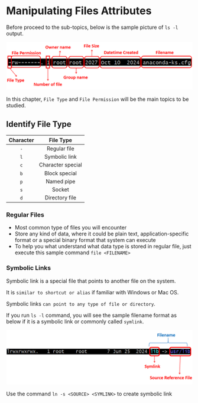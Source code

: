 # Manipulating Files Attributes

Before proceed to the sub-topics, below is the sample picture of `ls -l` output.

<img src="images/ls-l_cmd_sample_output.png" alt="Samput output of ls -l command">

In this chapter, `File Type` and `File Permission` will be the main topics to be studied.

## Identify File Type

| Character | File Type |
|:---:|:---:|
|`-`| Regular file |
| `l` | Symbolic link |
| `c` | Character special |
| `b` | Block special |
| `p` | Named pipe |
| `s` | Socket |
| `d` | Directory file |

### Regular Files

- Most common type of files you will encounter
- Store any kind of data, where it could be plain text, application-specific format or a special binary format that system can execute
- To help you what understand what data type is stored in regular file, just execute this sample command `file <FILENAME>`

### Symbolic Links

Symbolic link is a special file that points to another file on the system. 

It is `similar to shortcut or alias` if familiar with Windows or Mac OS.

Symbolic links `can point to any type of file or directory`.

If you run `ls -l` command, you will see the sample filename format as below if it is a symbolic link or commonly called `symlink`.

<img src="images/ls-l_symlink_output.png" alt="ls -l output for a symbolic link">

<br>

Use the command `ln -s <SOURCE> <SYMLINK>` to create symbolic link